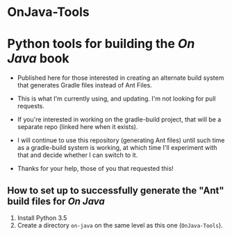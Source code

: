 # OnJava-Tools
Python tools for building the *On Java* book
============================================

- Published here for those interested in creating an alternate build system that generates Gradle files instead of Ant Files.

- This is what I'm currently using, and updating. I'm not looking for pull requests.

- If you're interested in working on the gradle-build project, that will be a separate repo (linked here when it exists).

- I will continue to use this repository (generating Ant files) until such time as a gradle-build system is working, 
at which time I'll experiment with that and decide whether I can switch to it.

- Thanks for your help, those of you that requested this!

How to set up to successfully generate the "Ant" build files for *On Java*
--------------------------------------------------------------------------

1. Install Python 3.5
2. Create a directory `on-java` on the same level as this one (`OnJava-Tools`).

